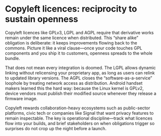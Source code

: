 # Copyleft licences: reciprocity to sustain openness

Copyleft licences like GPLv3, LGPL and AGPL require that derivative works remain under the same licence when distributed. This “share alike” obligation is deliberate: it keeps improvements flowing back to the commons. Picture it like a viral clause—once your code touches GPL components and you ship it to customers, openness spreads to the whole bundle.

That does not mean every integration is doomed. The LGPL allows dynamic linking without relicensing your proprietary app, as long as users can relink to updated library versions. The AGPL closes the “software-as-a-service” loophole by treating network access as distribution. Android handset makers learned this the hard way: because the Linux kernel is GPLv2, device vendors must publish their modified source whenever they release a firmware image.

Copyleft rewards collaboration-heavy ecosystems such as public-sector platforms, civic tech or companies like Signal that want privacy features to remain inspectable. The key is operational discipline—track what licences flow into your builds, and brief stakeholders on when obligations trigger so surprises do not crop up the night before a launch.
